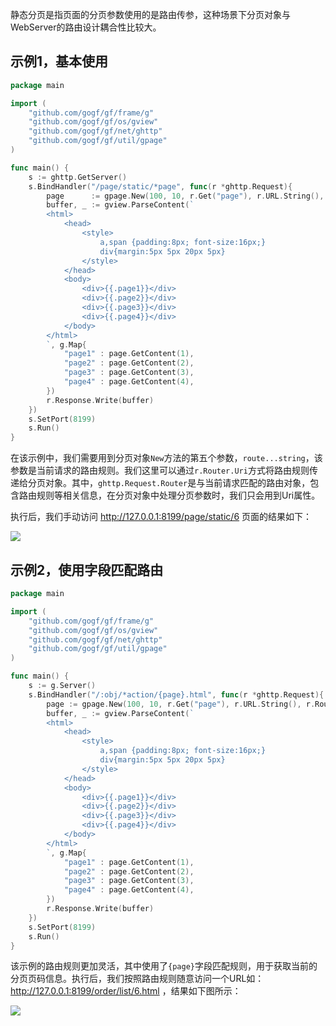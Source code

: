静态分页是指页面的分页参数使用的是路由传参，这种场景下分页对象与WebServer的路由设计耦合性比较大。

## 示例1，基本使用
```go
package main

import (
    "github.com/gogf/gf/frame/g"
    "github.com/gogf/gf/os/gview"
    "github.com/gogf/gf/net/ghttp"
    "github.com/gogf/gf/util/gpage"
)

func main() {
    s := ghttp.GetServer()
    s.BindHandler("/page/static/*page", func(r *ghttp.Request){
        page      := gpage.New(100, 10, r.Get("page"), r.URL.String(), r.Router)
        buffer, _ := gview.ParseContent(`
        <html>
            <head>
                <style>
                    a,span {padding:8px; font-size:16px;}
                    div{margin:5px 5px 20px 5px}
                </style>
            </head>
            <body>
                <div>{{.page1}}</div>
                <div>{{.page2}}</div>
                <div>{{.page3}}</div>
                <div>{{.page4}}</div>
            </body>
        </html>
        `, g.Map{
            "page1" : page.GetContent(1),
            "page2" : page.GetContent(2),
            "page3" : page.GetContent(3),
            "page4" : page.GetContent(4),
        })
        r.Response.Write(buffer)
    })
    s.SetPort(8199)
    s.Run()
}
```

在该示例中，我们需要用到分页对象```New```方法的第五个参数，```route...string```，该参数是当前请求的路由规则。我们这里可以通过```r.Router.Uri```方式将路由规则传递给分页对象。其中，```ghttp.Request.Router```是与当前请求匹配的路由对象，包含路由规则等相关信息，在分页对象中处理分页参数时，我们只会用到Uri属性。

执行后，我们手动访问 http://127.0.0.1:8199/page/static/6 页面的结果如下：

![](/images/Selection_999134.png)

## 示例2，使用字段匹配路由

```go
package main

import (
    "github.com/gogf/gf/frame/g"
    "github.com/gogf/gf/os/gview"
    "github.com/gogf/gf/net/ghttp"
    "github.com/gogf/gf/util/gpage"
)

func main() {
    s := g.Server()
    s.BindHandler("/:obj/*action/{page}.html", func(r *ghttp.Request){
        page := gpage.New(100, 10, r.Get("page"), r.URL.String(), r.Router)
        buffer, _ := gview.ParseContent(`
        <html>
            <head>
                <style>
                    a,span {padding:8px; font-size:16px;}
                    div{margin:5px 5px 20px 5px}
                </style>
            </head>
            <body>
                <div>{{.page1}}</div>
                <div>{{.page2}}</div>
                <div>{{.page3}}</div>
                <div>{{.page4}}</div>
            </body>
        </html>
        `, g.Map{
            "page1" : page.GetContent(1),
            "page2" : page.GetContent(2),
            "page3" : page.GetContent(3),
            "page4" : page.GetContent(4),
        })
        r.Response.Write(buffer)
    })
    s.SetPort(8199)
    s.Run()
}
```
该示例的路由规则更加灵活，其中使用了```{page}```字段匹配规则，用于获取当前的分页页码信息。执行后，我们按照路由规则随意访问一个URL如： http://127.0.0.1:8199/order/list/6.html ，结果如下图所示：

![](/images/QQ截图20180806223424.png)
